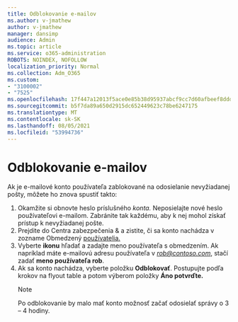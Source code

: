 ```yaml
---
title: Odblokovanie e-mailov
ms.author: v-jmathew
author: v-jmathew
manager: dansimp
audience: Admin
ms.topic: article
ms.service: o365-administration
ROBOTS: NOINDEX, NOFOLLOW
localization_priority: Normal
ms.collection: Adm_O365
ms.custom:
- "3100002"
- "7525"
ms.openlocfilehash: 17f447a12013f5ace0e85b38d95937abcf9cc7d60afbeef8dddd1c3315eb3467
ms.sourcegitcommit: b5f7da89a650d2915dc652449623c78be6247175
ms.translationtype: MT
ms.contentlocale: sk-SK
ms.lasthandoff: 08/05/2021
ms.locfileid: "53994736"
---
```

# <a name="unblock-email"></a>Odblokovanie e-mailov

Ak je e-mailové konto používateľa zablokované na odosielanie nevyžiadanej pošty, môžete ho znova spustiť takto:

1. Okamžite si obnovte heslo príslušného *konta.* Neposielajte nové heslo používateľovi e-mailom. Zabránite tak každému, aby k nej mohol získať prístup k nevyžiadanej pošte.
2. Prejdite do Centra zabezpečenia & a zistite, či sa konto nachádza v zozname Obmedzený [používatelia.](https://protection.office.com/#/restrictedusers)
3. Vyberte **ikonu** hľadať a zadajte meno používateľa s obmedzením. Ak napríklad máte e-mailovú adresu používateľa v *rob@contoso.com*, stačí zadať **meno používateľa rob**.
4. Ak sa konto nachádza, vyberte položku **Odblokovať**. Postupujte podľa krokov na flyout table a potom výberom položky **Áno potvrďte.**  
    > [!NOTE]
    > Po odblokovanie by malo mať konto možnosť začať odosielať správy o 3 – 4 hodiny.
